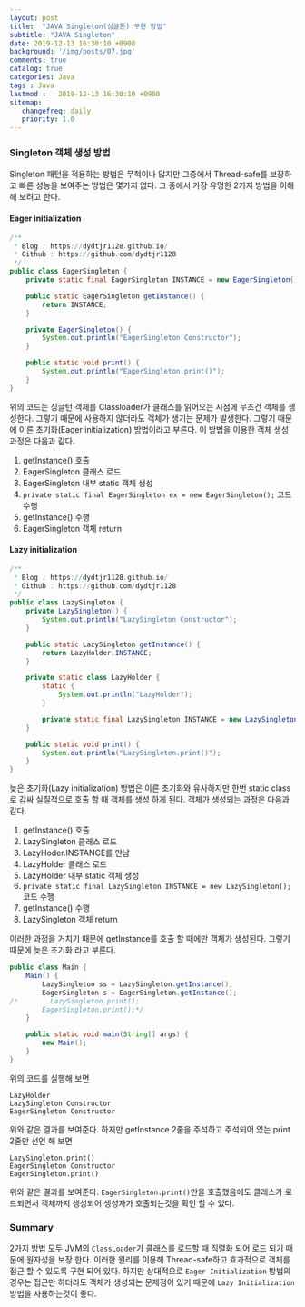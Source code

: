 ```yaml
---
layout: post
title:  "JAVA Singleton(싱글톤) 구현 방법"
subtitle: "JAVA Singleton"
date: 2019-12-13 16:30:10 +0900
background: '/img/posts/07.jpg'
comments: true
catalog: true
categories: Java
tags : Java
lastmod :   2019-12-13 16:30:10 +0900
sitemap:
   changefreq: daily
   priority: 1.0
---
```



### Singleton 객체 생성 방법

Singleton 패턴을 적용하는 방법은 무척이나 많지만 그중에서 Thread-safe를 보장하고 빠른 성능을 보여주는 방법은 몇가지 없다. 그 중에서 가장 유명한 2가지 방법을 이해해 보려고 한다.

#### Eager initialization

```java
/**
 * Blog : https://dydtjr1128.github.io/
 * Github : https://github.com/dydtjr1128
 */
public class EagerSingleton {
    private static final EagerSingleton INSTANCE = new EagerSingleton();

    public static EagerSingleton getInstance() {
        return INSTANCE;
    }

    private EagerSingleton() {
        System.out.println("EagerSingleton Constructor");
    }

    public static void print() {
        System.out.println("EagerSingleton.print()");
    }
}
```

위의 코드는 싱글턴 객체를 Classloader가 클래스를 읽어오는 시점에 무조건 객체를 생성한다. 그렇기 때문에 사용하지 않더라도 객체가 생기는 문제가 발생한다.
그렇기 때문에 이른 초기화(Eager initialization) 방법이라고 부른다.
이 방법을 이용한 객체 생성 과정은 다음과 같다.

1. getInstance() 호출
2. EagerSingleton 클래스 로드
3. EagerSingleton 내부 static 객체 생성
4. `private static final EagerSingleton ex = new EagerSingleton();` 코드 수행
5. getInstance() 수행
6. EagerSingleton 객체 return

#### Lazy initialization

```java
/**
 * Blog : https://dydtjr1128.github.io/
 * Github : https://github.com/dydtjr1128
 */
public class LazySingleton {
    private LazySingleton() {
        System.out.println("LazySingleton Constructor");
    }

    public static LazySingleton getInstance() {
        return LazyHolder.INSTANCE;
    }

    private static class LazyHolder {
        static {
            System.out.println("LazyHolder");
        }

        private static final LazySingleton INSTANCE = new LazySingleton();
    }

    public static void print() {
        System.out.println("LazySingleton.print()");
    }
}
```

늦은 초기화(Lazy initialization) 방법은 이른 초기화와 유사하지만 한번 static class로 감싸 실질적으로 호출 할 때 객체를 생성 하게 된다.
객체가 생성되는 과정은 다음과 같다.

1. getInstance() 호출
2. LazySingleton 클래스 로드
3. LazyHoder.INSTANCE를 만남
4. LazyHolder 클래스 로드
5. LazyHolder 내부 static 객체 생성
6. `private static final LazySingleton INSTANCE = new LazySingleton();` 코드 수행
7. getInstance() 수행
8. LazySingleton 객체 return

이러한 과정을 거치기 때문에 getInstance를 호출 할 때에만 객체가 생성된다. 그렇기 때문에 늦은 초기화 라고 부른다.

```java
public class Main {
    Main() {
        LazySingleton ss = LazySingleton.getInstance();
        EagerSingleton s = EagerSingleton.getInstance();
/*        LazySingleton.print();
        EagerSingleton.print();*/
    }

    public static void main(String[] args) {
        new Main();
    }
}
```

위의 코드를 실행해 보면

```result
LazyHolder
LazySingleton Constructor
EagerSingleton Constructor
```

위와 같은 결과를 보여준다. 하지만 getInstance 2줄을 주석하고 주석되어 있는 print 2줄만 선언 해 보면

```result
LazySingleton.print()
EagerSingleton Constructor
EagerSingleton.print()
```

위와 같은 결과를 보여준다. `EagerSingleton.print()`만을 호출했음에도 클래스가 로드되면서 객체까지 생성되어 생성자가 호출되는것을 확인 할 수 있다.

### Summary

2가지 방법 모두 JVM의 `ClassLoader`가 클래스를 로드할 때 직렬화 되어 로드 되기 때문에 원자성을 보장 한다.
이러한 원리를 이용해 Thread-safe하고 효과적으로 객체를 접근 할 수 있도록 구현 되어 있다. 하지만 상대적으로 `Eager Initialization` 방법의 경우는 접근만 하더라도 객체가 생성되는 문제점이 있기 때문에 `Lazy Initialization` 방법을 사용하는것이 좋다.
